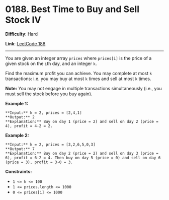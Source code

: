 # 0188. Best Time to Buy and Sell Stock IV

**Difficulty**: Hard

**Link**: [LeetCode 188](https://leetcode.com/problems/best-time-to-buy-and-sell-stock-iv/)

---

You are given an integer array `prices` where `prices[i]` is the price of a given stock on the `i`th day, and an integer `k`.

Find the maximum profit you can achieve. You may complete at most `k` transactions: i.e. you may buy at most `k` times and sell at most `k` times.

**Note:** You may not engage in multiple transactions simultaneously (i.e., you must sell the stock before you buy again).

**Example 1:**

    **Input:** k = 2, prices = [2,4,1]
    **Output:** 2
    **Explanation:** Buy on day 1 (price = 2) and sell on day 2 (price = 4), profit = 4-2 = 2.

**Example 2:**

    **Input:** k = 2, prices = [3,2,6,5,0,3]
    **Output:** 7
    **Explanation:** Buy on day 2 (price = 2) and sell on day 3 (price = 6), profit = 6-2 = 4. Then buy on day 5 (price = 0) and sell on day 6 (price = 3), profit = 3-0 = 3.

**Constraints:**

* `1 <= k <= 100`
* `1 <= prices.length <= 1000`
* `0 <= prices[i] <= 1000`
